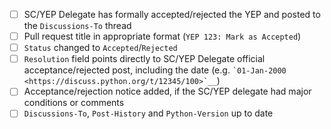 <!--
You can help complete the following checklist yourself if you like
by ticking any boxes you're sure about, like this: [x]

If you're unsure about anything, just leave it blank and we'll take a look.
-->

* [ ] SC/YEP Delegate has formally accepted/rejected the YEP and posted to the ``Discussions-To`` thread
* [ ] Pull request title in appropriate format (``YEP 123: Mark as Accepted``)
* [ ] ``Status`` changed to ``Accepted``/``Rejected``
* [ ] ``Resolution`` field points directly to SC/YEP Delegate official acceptance/rejected post, including the date (e.g. `` `01-Jan-2000 <https://discuss.python.org/t/12345/100>`__ ``)
* [ ] Acceptance/rejection notice added, if the SC/YEP delegate had major conditions or comments
* [ ] ``Discussions-To``, ``Post-History`` and ``Python-Version`` up to date

